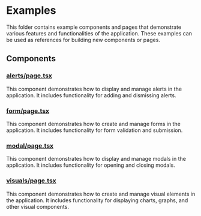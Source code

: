 # Examples

This folder contains example components and pages that demonstrate various features and functionalities of the application. These examples can be used as references for building new components or pages.

## Components

### [alerts/page.tsx](apps/web/src/app/examples/alerts/page.tsx)

This component demonstrates how to display and manage alerts in the application. It includes functionality for adding and dismissing alerts.


### [form/page.tsx](apps/web/src/app/examples/form/page.tsx)

This component demonstrates how to create and manage forms in the application. It includes functionality for form validation and submission.


### [modal/page.tsx](apps/web/src/app/examples/modal/page.tsx)

This component demonstrates how to display and manage modals in the application. It includes functionality for opening and closing modals.


### [visuals/page.tsx](apps/web/src/app/examples/visuals/page.tsx)

This component demonstrates how to create and manage visual elements in the application. It includes functionality for displaying charts, graphs, and other visual components.
